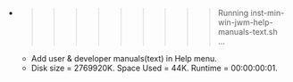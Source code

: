 * >>>>>>>>> Running inst-min-win-jwm-help-manuals-text.sh ...
  * Add user & developer manuals(text) in Help menu.
  * Disk size = 2769920K. Space Used = 44K. Runtime = 00:00:00:01.
